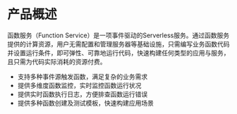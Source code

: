 # 产品概述

函数服务（Function Service）是一项事件驱动的Serverless服务。通过函数服务提供的计算资源，用户无需配置和管理服务器等基础设施，只需编写业务函数代码并设置运行条件，即可弹性、可靠地运行代码，快速构建任何类型的应用与服务，且只需为代码实际消耗的资源付费。

* 支持多种事件源触发函数，满足复杂的业务需求
* 提供多维度函数监控，实时监控函数运行状况
* 提供实时函数执行日志，方便排查函数运行错误
* 提供多种函数创建及测试模板，快速构建应用场景
